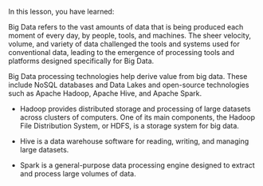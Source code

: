 In this lesson, you have learned:

Big Data refers to the vast amounts of data that is being produced each moment of every day, by people, tools, and machines. The sheer velocity, volume, and variety of data challenged the tools and systems used for conventional data, leading to the emergence of processing tools and platforms designed specifically for Big Data.

Big Data processing technologies help derive value from big data. These include NoSQL databases and Data Lakes and open-source technologies such as Apache Hadoop, Apache Hive, and Apache Spark.

- Hadoop provides distributed storage and processing of large datasets across clusters of computers. One of its main components, the Hadoop File Distribution System, or HDFS, is a storage system for big data.

- Hive is a data warehouse software for reading, writing, and managing large datasets.

- Spark is a general-purpose data processing engine designed to extract and process large volumes of data. 
